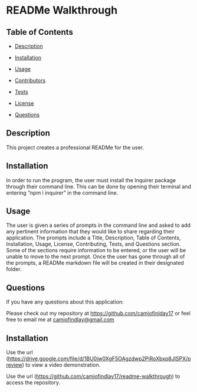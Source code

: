 # READMe Walkthrough

## Table of Contents

* [Description](#Description)

* [Installation](#Installation)

* [Usage](#Usage)

* [Contributors](#Contributors)

* [Tests](#Tests)

* [License](#License)

* [Questions](#Questions)

## Description

This project creates a professional READMe for the user.

## Installation

In order to run the program, the user must install the Inquirer package through their command line. This can be done by opening their terminal and entering “npm i inquirer” in the command line.

## Usage

The user is given a series of prompts in the command line and asked to add any pertinent information that they would like to share regarding their application. The prompts include a Title, Description, Table of Contents, Installation, Usage, License, Contributing, Tests, and Questions section. Some of the sections require information to be entered, or the user will be unable to move to the next prompt. Once the user has gone through all of the prompts, a READMe markdown file will be created in their designated folder.

## Questions

If you have any questions about this application:

Please check out my repository at https://github.com/camjofinlday17 or feel free to email me at camjofindlay@gmail.com

## Installation

Use the url (https://drive.google.com/file/d/1BU0iw0XgF5OAgzdwp2PiRoXbxp8JlSPX/preview) to view a video demonstration.

Use the url (https://github.com/camjofindlay17/readme-walkthrough) to access the repository.
